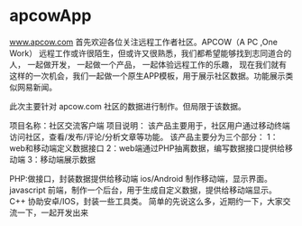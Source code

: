 apcowApp
========
www.apcow.com
首先欢迎各位关注远程工作者社区。APCOW（A PC ,One Work）
远程工作或许很陌生，但或许又很熟悉，我们都希望能够找到志同道合的人，
一起做开发，
一起做一个产品，
一起体验远程工作的乐趣，
现在我们就有这样的一次机会，我们一起做一个原生APP模板，用于展示社区数据。功能展示类似网易新闻。

此次主要针对 apcow.com 社区的数据进行制作。但局限于该数据。

项目名称：社区交流客户端
项目说明：
该产品主要用于，社区用户通过移动终端访问社区，查看/发布/评论/分析文章等功能。
该产品主要分为三个部分：
1：web和移动端定义数据接口
2：web端通过PHP抽离数据，编写数据接口提供给移动端
3：移动端展示数据

PHP:做接口，封装数据提供给移动端
ios/Android 制作移动端，显示界面。
javascript 前端，制作一个后台，用于生成自定义数据，提供给移动端显示。
C++ 协助安卓/IOS，封装一些工具类。
简单的先说这么多，近期约一下，大家交流一下，一起开发出来
